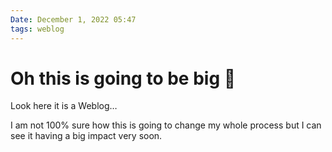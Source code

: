 ```yaml
---
Date: December 1, 2022 05:47
tags: weblog
---
```


# Oh this is going to be big 🤯

Look here it is a Weblog…

I am not 100% sure how this is going to change my whole process but I can see it having a big impact very soon.

